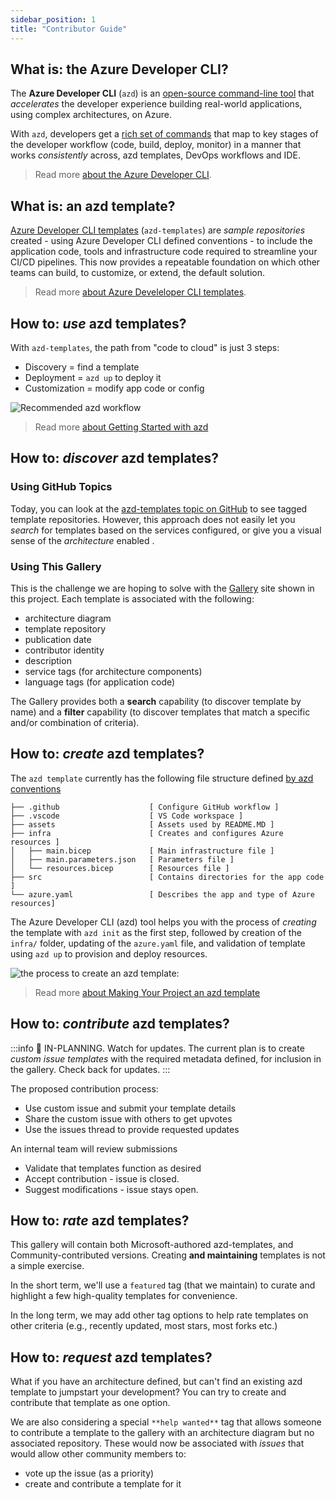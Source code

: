 ```yaml
---
sidebar_position: 1
title: "Contributor Guide"
---
```


## What is: the Azure Developer CLI?

The **Azure Developer CLI** (`azd`) is an [open-source command-line tool](https://learn.microsoft.com/azure/developer/azure-developer-cli/overview?tabs=nodejs) that _accelerates_ the developer experience building real-world applications, using complex architectures, on Azure.

With `azd`, developers get a [rich set of commands](https://learn.microsoft.com/azure/developer/azure-developer-cli/reference) that map to key stages of the developer workflow (code, build, deploy, monitor) in a manner that works _consistently_ across, azd templates, DevOps workflows and IDE.  

> Read more [about the Azure Developer CLI](https://learn.microsoft.com/azure/developer/azure-developer-cli/).

## What is: an azd template?

[Azure Developer CLI templates](https://learn.microsoft.com/en-us/azure/developer/azure-developer-cli/overview?tabs=nodejs#azure-developer-cli-templates) (`azd-templates`) are _sample repositories_ created - using Azure Developer CLI defined conventions - to include the application code, tools and infrastructure code required to streamline your CI/CD pipelines. This now provides a repeatable foundation on which other teams can build, to customize, or extend, the default solution.

> Read more [about Azure Develeloper CLI templates](https://learn.microsoft.com/azure/developer/azure-developer-cli/overview?tabs=nodejs#azure-developer-cli-templates).


## How to: _use_ azd templates?

With `azd-templates`, the path from "code to cloud" is just 3 steps:
 - Discovery = find a template
 - Deployment = `azd up` to deploy it
 - Customization = modify app code or config

![Recommended azd workflow](https://learn.microsoft.com/azure/developer/azure-developer-cli/media/overview/workflow.png)

> Read more [about Getting Started with azd](https://learn.microsoft.com/en-us/azure/developer/azure-developer-cli/get-started?tabs=bare-metal%2Cwindows&pivots=programming-language-nodejs)


## How to: _discover_ azd templates?

### Using GitHub Topics
Today, you can look at the [azd-templates topic on GitHub](https://github.com/azure/awesome-azd) to see tagged template repositories. However, this approach does not easily let you _search_ for templates based on the services configured, or give you a visual sense of the _architecture_ enabled .

### Using This Gallery
This is the challenge we are hoping to solve with the [Gallery](/gallery) site shown in this project. Each template is associated with the following:
 - architecture diagram
 - template repository
 - publication date
 - contributor identity
 - description
 - service tags (for architecture components)
 - language tags (for application code)

The Gallery provides both a **search** capability (to discover template by name) and a **filter** capability (to discover templates that match a specific and/or combination of criteria).

## How to: _create_ azd templates?

The `azd template` currently has the following file structure defined [by azd conventions](https://learn.microsoft.com/azure/developer/azure-developer-cli/make-azd-compatible?source=recommendations&pivots=azd-create#azd-conventions)

```txt├── .devcontainer              [ For DevContainer ]
├── .github                    [ Configure GitHub workflow ]
├── .vscode                    [ VS Code workspace ]
├── assets                     [ Assets used by README.MD ]
├── infra                      [ Creates and configures Azure resources ]
│   ├── main.bicep             [ Main infrastructure file ]
│   ├── main.parameters.json   [ Parameters file ]
│   └── resources.bicep        [ Resources file ]
├── src                        [ Contains directories for the app code ]
└── azure.yaml                 [ Describes the app and type of Azure resources]
```

The Azure Developer CLI (azd) tool helps you with the process of _creating_ the template with `azd init` as the first step, followed by creation of the `infra/` folder, updating of the `azure.yaml` file, and validation of template using `azd up` to provision and deploy resources.

![the process to create an azd template:](https://learn.microsoft.com/en-us/azure/developer/azure-developer-cli/media/make-azd-compatible/workflow.png)

> Read more [about Making Your Project an azd template](https://learn.microsoft.com/en-us/azure/developer/azure-developer-cli/make-azd-compatible?source=recommendations&pivots=azd-create#azd-conventions)


## How to: _contribute_ azd templates?

:::info 🚧 IN-PLANNING. Watch for updates.
The current plan is to create _custom issue templates_ with the required metadata defined, for inclusion in the gallery. Check back for updates.
:::

The proposed contribution process:
 - Use custom issue and submit your template details
 - Share the custom issue with others to get upvotes
 - Use the issues thread to provide requested updates

An internal team will review submissions
 - Validate that templates function as desired
 - Accept contribution - issue is closed.
 - Suggest modifications - issue stays open.


## How to: _rate_ azd templates?

This gallery will contain both Microsoft-authored azd-templates, and Community-contributed versions. Creating **and maintaining** templates is not a simple exercise. 

In the short term, we'll use a `featured` tag (that we maintain) to curate and highlight a few high-quality templates for convenience. 

In the long term, we may add other tag options to help rate templates on other criteria (e.g., recently updated, most stars, most forks etc.)


## How to: _request_ azd templates?

What if you have an architecture defined, but can't find an existing azd template to jumpstart your development? You can try to create and contribute that template as one option.

We are also considering a special `**help wanted**` tag that allows someone to contribute a template to the gallery with an architecture diagram but no associated repository. These would now be associated with _issues_ that would allow other community members to:
 - vote up the issue (as a priority)
 - create and contribute a template for it
